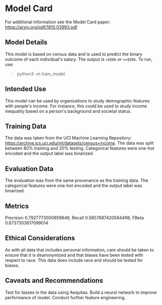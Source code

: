 # Model Card

For additional information see the Model Card paper: https://arxiv.org/pdf/1810.03993.pdf

## Model Details
This model is based on census data and is used to predict the binary outcome of each individual's salary. The output is `>$50k` or `<=$50k`.
To run, use:
>python3 -m train_model
## Intended Use
This model can be used by organizations to study demographic features with people's income. For instance, this could be used to study income inequality based on a person's background and societal status.
## Training Data
The data was taken from the UCI Machine Learning Repository: https://archive.ics.uci.edu/ml/datasets/census+income. The data was split between 80% training and 20% testing. Categorical features were one-hot encoded and the output label was binarized.
## Evaluation Data
The evaluation was from the same provenance as the training data. The categorical features were one-hot encoded and the output label was binarized.
## Metrics
Precision 0.7927773000859846, Recall 0.5857687420584498, FBeta 0.6737303617099014

## Ethical Considerations
As with all data that includes personal information, care should be taken to ensure that it is deanonymized and that biases have been tested with respect to race. This data does include race and should be tested for biases.
## Caveats and Recommendations
Test for biases in the data using Aequitas. Build a neural network to improve performance of model. Conduct further feature engineering.
